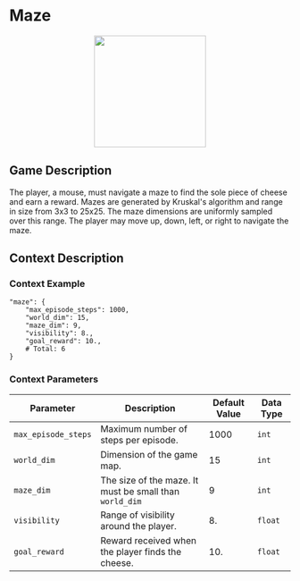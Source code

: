 # Maze

<div style="text-align:center">
    <img src="https://raw.githubusercontent.com/openai/procgen/master/screenshots/maze.png" width="200px">
</div>

## Game Description
The player, a mouse, must navigate a maze to find the sole piece of cheese and earn a reward. Mazes are generated by Kruskal's algorithm and range in size from 3x3 to 25x25. The maze dimensions are uniformly sampled over this range. The player may move up, down, left, or right to navigate the maze.


## Context Description

### Context Example
```
"maze": {
    "max_episode_steps": 1000,
    "world_dim": 15,
    "maze_dim": 9,
    "visibility": 8.,
    "goal_reward": 10.,
    # Total: 6
}

```

### Context Parameters
| Parameter | Description | Default Value | Data Type |
|-----------|-------------|---------------|-----------|
|`max_episode_steps`| Maximum number of steps per episode. | 1000 | `int` |
|`world_dim`| Dimension of the game map. | 15 | `int` |
|`maze_dim`| The size of the maze. It must be small than `world_dim` | 9 | `int` |
|`visibility`| Range of visibility around the player. | 8. | `float` |
|`goal_reward`| Reward received when the player finds the cheese. | 10. | `float` |
